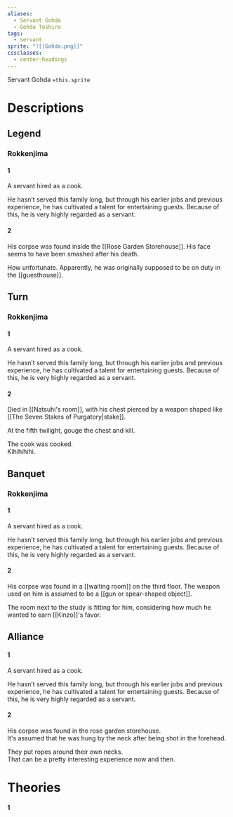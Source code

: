 ```yaml
---
aliases:
  - Servant Gohda
  - Gohda Toshiro
tags:
  - servant
sprite: "![[Gohda.png]]"
cssclasses:
  - center-headings
---
```

Servant Gohda
`=this.sprite`

# Descriptions

## Legend
### Rokkenjima
#### 1
A servant hired as a cook.

He hasn’t served this family long, but through his earlier jobs and previous experience, he has cultivated a talent for entertaining guests. Because of this, he is very highly regarded as a servant.
#### 2
His corpse was found inside the [[Rose Garden Storehouse]]. His face seems to have been smashed after his death.

How unfortunate. Apparently, he was originally supposed to be on duty in the [[guesthouse]].
## Turn
### Rokkenjima
#### 1
A servant hired as a cook.

He hasn’t served this family long, but through his earlier jobs and previous experience, he has cultivated a talent for entertaining guests. Because of this, he is very highly regarded as a servant.
#### 2
Died in [[Natsuhi's room]], with his chest pierced by a weapon shaped like [[The Seven Stakes of Purgatory|stake]].  

At the fifth twilight, gouge the chest and kill.  

The cook was cooked.  
Kihihihihi.
## Banquet
### Rokkenjima
#### 1
A servant hired as a cook.

He hasn’t served this family long, but through his earlier jobs and previous experience, he has cultivated a talent for entertaining guests. Because of this, he is very highly regarded as a servant.
#### 2
His corpse was found in a [[waiting room]] on the third floor. The weapon used on him is assumed to be a [[gun or spear-shaped object]].  

The room next to the study is fitting for him, considering how much he wanted to earn [[Kinzo]]'s favor.
## Alliance
#### 1
A servant hired as a cook.

He hasn’t served this family long, but through his earlier jobs and previous experience, he has cultivated a talent for entertaining guests. Because of this, he is very highly regarded as a servant.
#### 2
His corpse was found in the rose garden storehouse.  
It's assumed that he was hung by the neck after being shot in the forehead.  

They put ropes around their own necks.  
That can be a pretty interesting experience now and then. 
# Theories
#### 1